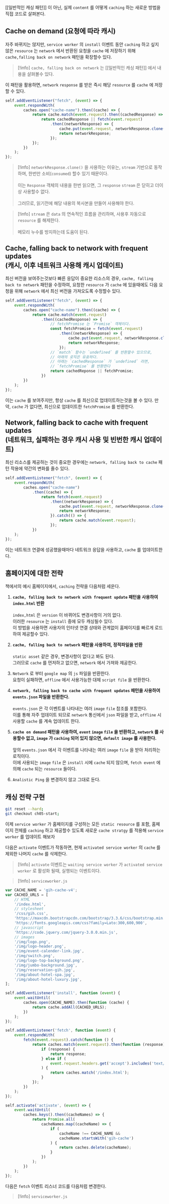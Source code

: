 [[일반적인 캐싱 패턴]] 이 아닌, 실제 `content` 를 어떻게 `caching` 하는 새로운 방법을 직접 코드로 살펴본다.
## Cache on demand (요청에 따라 캐시)

자주 바뀌지는 않지만, `service worker` 의 `install` 이벤트 동안 `caching` 하고 싶지 않은 `resource` 는  `network` 에서 반환된 요청을 `cache` 에 저장하기 위해 `cache,falling back on network` 패턴을 확장할수 있다.

>[!info] `cache, falling back on network` 는 [[일반적인 캐싱 패턴]] 에서 내용을 살펴볼수 있다.

이 패턴을 활용하면, `network` `response`  를 받은 즉시 해당 `resource` 를 `cache` 에 저장할 수 있다.

```js
self.addEventListener("fetch", (event) => {
	event.respondWith(
		caches.open("cache-name").then((cache) => {
			return cache.match(event.request).then((cachedResponse) => {
				return cachedResponse || fetch(event.request)
					.then((networkResponse) => {
						cache.put(event.request, networkResponse.clone());
						return networkResponse;
					});
			});
		})
	);
});
```

>[!info] `networkResponse.clone()` 을 사용하는 이유는, `stream` 기반으로 동작하며, 한번만 소비(`consumed`) 할수 있기 때문이다.<br><br> 이는 `Response` 객체의 내용을 한번 읽으면, 그 `response` `stream`  은 닫히고 더이상 사용할수 없다.<br><br>그러므로, 읽기전에 해당 내용의 복사본을 만들어 사용해야 한다.

>[!info] `stream`  은 `data` 의 연속적인 흐름을 관리하며, 사용후 자동으로 `resource` 를 해제한다.<br><br>  메모리 누수를 방지하는데 도움이 된다.

## Cache, falling back to network with frequent updates <br>(캐시, 이후 네트워크 사용해 캐시 업데이트)

최신 버전을 보여주는것보다 빠른 응답이 중요한 리소스의 경우, `cache, falling back to network` 패턴을 수정하여, 요청한 `resource` 가 `cache` 에 있을때에도 다음 요청을 위해 `network` 에서 최신 버전을 가져오도록 수정할수 있다.

```js
self.addEventListener("fetch", (event) => {
	event.respondWith(
		caches.open("cache-name").then((cache) => {
			return cache.match(event.request)
				.then((cachedResponse) => {
					// fetchPromise 는 `Promise` 객체이다.
					const fetchPromise = fetch(event.request)
						.then((networkResponse) => {
							cache.put(event.request, networkResponse.clone());
							return networkResponse;
						});
					// `match` 함수는 `undefined` 를 반환할수 있으므로,
					// 아래의 로직은 유효하다.
					// 아래는 `cachedResponse` 가 `undefined` 라면,
					// `fetchPromise` 를 반환한다
					return cachedReponse || fetchPromise;
				})
		})
	);
}); 
```

이는 `cache` 를 보여주지만, 항상 `cache` 를 최신으로 업데이트하는것을 볼 수 있다.
만약, `cache` 가 없다면, 최신으로 업데이트한 `fetchPromise` 를 반환한다.
## Network, falling back to cache with frequent updates<br>(네트워크, 실패하는 경우 캐시 사용 및 빈번한 캐시 업데이트)

최신 리소스를 제공하는 것이 중요한 경우에는 `network, falling back to cache` 패턴 작용에 약간의 변화를 줄수 있다. 

```js
self.addEventListener("fetch", (event) => {
	event.respondWith(
		caches.open("cache-name")
			.then((cache) => {
				return fetch(event.request)
					.then((networkResponse) => {
						cache.put(event.request, networkResponse.clone());
						return networkResponse;
					}).catch(() => {
						return cache.match(event.request);
					});
			})
	);
});
```

이는 네트워크 연결에 성공했을때마다 네트워크 응답을 사용하고, `cache` 를 업데이트한다.

## 홈페이지에 대한 전략

책에서의 예시 홈페이지에서, `caching` 전략을 다음처럼 세운다.

1. **`cache, falling back to network with frequent update` 패턴을 사용하여 `index.html` 반환**<br><br>`index,html` 은 `version` 이 바뀌어도 변경사항이 거의 없다.<br>이러한 `resource` 는 `install` 중에 모두 캐싱될수 있다. <br>이 방법을 사용하면 사용자의 인터넷 연결 상태와 관계없이 홈페이지를 빠르게 로드하여 제공할수 있다.

2. **`cache, falling back to network` 패턴을 사용하여, 정적파일을 반환**<br><br>`static asset` 같은 경우, 변경사항이 없다고 봐도 된다.<br>그러므로 `cache` 를 먼저하고 없으면, `network` 에서 가져와 제공한다.

3. `Network` 로 부터 `google map` 의 `js` 파일을 반환한다.<br>요청이 실패하면, `offline` 에서 사용가능한 대체 `script file` 을 반환한다.

4. **`network, falling back to cache with frequent updates` 패턴을 사용하여 `events.json` 파일을 반환한다.**<br><br>`events.json` 은 각 이벤트를 나타내는 여러 `image` `file` 참조를 포함한다.<br>이를 통해 자주 업데이트 되므로 `network` 통신에서 `json` 파일을 받고, `offline` 시 사용할 `cache` 를 계속 업데이트 한다.

5. **`cache on demand` 패턴을 사용하여, `event` `image` `file` 을 반환하고, `network` 를 사용할수 없고, `image` 가 `caching` 되어 있지 않으면, `default image` 를 사용한다.**<br><br>앞의 `events.json` 에서 각 이벤트를 나타내는 여러 `image` `file` 을 받아 처리하는 로직이다.<br>이에 사용되는 `image` `file` 은 `install` 시에 `cache` 되지 않으며, `fetch event` 에 의해 `cache` 되는 `resource` 들이다. 

6. `Analistic Ping` 을 변경하지 않고 그대로 둔다.

## 캐싱 전략 구현

```sh
git reset --hard;
git checkout ch05-start;
```

이제 `service worker` 가 홈페이지를 구성하는 모든 `static resource` 를 포함, 홈페이지 전체를 `caching` 하고 제공할수 있도록 새로운 `cache stratgy` 를 적용해 `service worker` 를 업데이트 해보자

다음은 `activate` 이벤트가 작동하면, 현재 `activated service worker` 의 `cache` 를 제외한 나머지 `cache` 를 삭제한다.

>[!info] `activate` 이벤트는 `waiting service worker` 가 `activated service worker` 로 활성화 될때, 실행되는 이벤트이다.

>[!info] `serviceworker.js` 
```js
var CACHE_NAME = 'gih-cache-v4';
var CACHED_URLS = [
    // HTML
    '/index.html',
    // stylesheet
    '/css/gih.css',
    'https://maxcdn.bootstrapcdn.com/bootstrap/3.3.6/css/bootstrap.min.css',
    'https://fonts.googleapis.com/css?family=Lato:300,600,900',
    // javascript
    'https://code.jquery.com/jquery-3.0.0.min.js',
    // images
    '/img/logo.png',
    '/img/logo-header.png',
    '/img/event-calender-link.jpg',
    '/img/switch.png',
    '/img/logo-top-background.png',
    '/img/jumbo-background.jpg',
    '/img/reservation-gih.jpg',
    '/img/about-hotel-spa.jpg',
    '/img/about-hotel-luxury.jpg',
];

self.addEventListener('install', function (event) {
    event.waitUntil(
        caches.open(CACHE_NAME).then(function (cache) {
            return cache.addAll(CACHED_URLS);
        })
    );
});

self.addEventListener('fetch', function (event) {
    event.respondWith(
        fetch(event.request).catch(function () {
            return caches.match(event.request).then(function (response) {
                if (response) {
                    return response;
                } else if (
                    event.request.headers.get('accept').includes('text/html')
                ) {
                    return caches.match('/index.html');
                }
            });
        })
    );
});

self.activate('activate', (event) => {
    event.waitUntil(
        caches.keys().then((cacheNames) => {
            return Promise.all(
                cacheNames.map((cacheName) => {
                    if (
                        cacheName !== CACHE_NAME &&
                        cacheName.startsWith('gih-cache')
                    ) {
                        return caches.delete(cacheName);
                    }
                })
            );
        })
    );
});

```

다음은 `fetch` 이벤트 리스너 코드를 다음처럼 변경한다.

>[!info] `serviceworker.js` 
```js
```